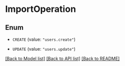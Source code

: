 # ImportOperation

## Enum


* `CREATE` (value: `"users.create"`)

* `UPDATE` (value: `"users.update"`)


[[Back to Model list]](../README.md#documentation-for-models) [[Back to API list]](../README.md#documentation-for-api-endpoints) [[Back to README]](../README.md)


